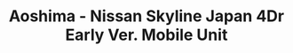 ---
layout: product
title: "Aoshima - Nissan Skyline  Japan  4Dr  Early Ver.  Mobile Unit"
price: "TBA" 
desc: "N/A"
img_path: "/assets/img/AO44964.jpg"
brand: "N/A"
available: false
special_offer: false
new: false
soon: false
cat: "010000"
subcat: "013700"
subsubcat: "0N/A"
sifra: "AO44964"
popular: true
---